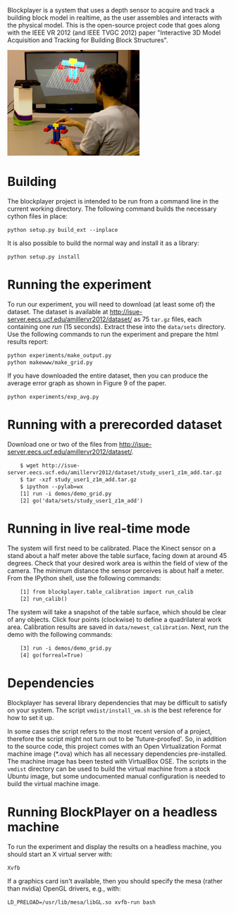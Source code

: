 Blockplayer is a system that uses a depth sensor to acquire and track a building block model in realtime, as the user assembles and interacts with the physical model. This is the open-source project code that goes along with the IEEE VR 2012 (and IEEE TVGC 2012) paper "Interactive 3D Model Acquisition and Tracking for Building Block Structures".

<img width="300px" src="https://github.com/amiller/blockplayer/raw/master/www/overview.jpg" alt="Teaser image of the BlockPlayer project" />


Building
========
The blockplayer project is intended to be run from a command line in the current working directory. The following command builds the necessary cython files in place:

    python setup.py build_ext --inplace

It is also possible to build the normal way and install it as a library:

    python setup.py install


Running the experiment
=======================
To run our experiment, you will need to download (at least some of) the dataset. The dataset is available at http://isue-server.eecs.ucf.edu/amillervr2012/dataset/ as 75 <code>tar.gz</code> files, each containing one <i>run</i> (15 seconds). Extract these into the <code>data/sets</code> directory. Use the following commands to run the experiment and prepare the html results report:

    python experiments/make_output.py
    python makewww/make_grid.py

If you have downloaded the entire dataset, then you can produce the average error graph as shown in Figure 9 of the paper.

    python experiments/exp_avg.py


Running with a prerecorded dataset
==================================
Download one or two of the files from http://isue-server.eecs.ucf.edu/amillervr2012/dataset/. 
        
        $ wget http://isue-server.eecs.ucf.edu/amillervr2012/dataset/study_user1_z1m_add.tar.gz
        $ tar -xzf study_user1_z1m_add.tar.gz
        $ ipython --pylab=wx
        [1] run -i demos/demo_grid.py
        [2] go('data/sets/study_user1_z1m_add')


Running in live real-time mode
==============================
The system will first need to be calibrated. Place the Kinect sensor on a stand about a half meter above the table surface, facing down at around 45 degrees. Check that your desired work area is within the field of view of the camera. The minimum distance the sensor perceives is about half a meter. From the IPython shell, use the following commands:

        [1] from blockplayer.table_calibration import run_calib
        [2] run_calib()

The system will take a snapshot of the table surface, which should be clear of any objects. Click four points (clockwise) to define a quadrilateral work area. Calibration results are saved in <code>data/newest_calibration</code>. Next, run the demo with the following commands:

        [3] run -i demos/demo_grid.py
        [4] go(forreal=True)


Dependencies
============
Blockplayer has several library dependencies that may be difficult to satisfy on your system. The script <code>vmdist/install_vm.sh</code> is the best reference for how to set it up. 

In some cases the script refers to the most recent version of a project, therefore the script might not turn out to be 'future-proofed'. So, in addition to the source code, this project comes with an Open Virtualization Format machine image (*.ova) which has all necessary dependencies pre-installed. The machine image has been tested with VirtualBox OSE. The scripts in the <code>vmdist</code> directory can be used to build the virtual machine from a stock Ubuntu image, but some undocumented manual configuration is needed to build the virtual machine image.


Running BlockPlayer on a headless machine
=========================================

To run the experiment and display the results on a headless machine, you should start an X virtual server with:

    Xvfb

If a graphics card isn't available, then you should specify the mesa (rather than nvidia) OpenGL drivers, e.g., with:

    LD_PRELOAD=/usr/lib/mesa/libGL.so xvfb-run bash
